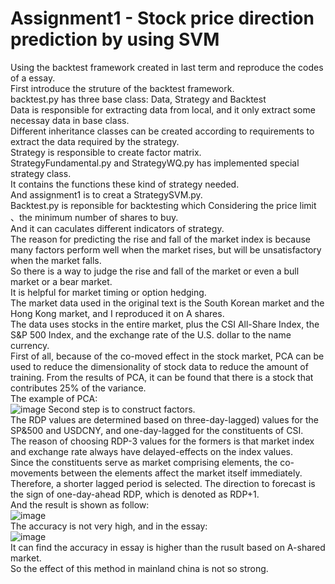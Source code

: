 # Assignment1 - Stock price direction prediction by using SVM
Using the backtest framework created in last term and reproduce the codes of a essay.  
First introduce the struture of the backtest framework.  
backtest.py has three base class: Data, Strategy and Backtest   
Data is responsible for extracting data from local, and it only extract some necessay data in base class.  
Different inheritance classes can be created according to requirements to extract the data required by the strategy.  
Strategy is responsible to create factor matrix.  
StrategyFundamental.py and StrategyWQ.py has implemented special strategy class.  
It contains the functions these kind of strategy needed.  
And assignment1 is to creat a StrategySVM.py.  
Backtest.py is reponsible for backtesting which Considering the price limit 、the minimum number of shares to buy.  
And it can caculates different indicators of strategy.  
The reason for predicting the rise and fall of the market index is because many factors perform well when the market rises, but will be unsatisfactory when the market falls.   
So there is a way to judge the rise and fall of the market or even a bull market or a bear market.  
It is helpful for market timing or option hedging.   
The market data used in the original text is the South Korean market and the Hong Kong market, and I reproduced it on A shares.  
The data uses stocks in the entire market, plus the CSI All-Share Index, the S&P 500 Index, and the exchange rate of the U.S. dollar to the name currency.  
First of all, because of the co-moved effect in the stock market, PCA can be used to reduce the dimensionality of stock data to reduce the amount of training. From the results of PCA, it can be found that there is a stock that contributes 25% of the variance.  
The example of PCA:  
![image](https://user-images.githubusercontent.com/78793744/111875726-2d3e5b00-89d6-11eb-8e9e-a92e17a7c060.png)
Second step is to construct factors.  
The RDP values are determined based on three-day-lagged) values for the SP&500 and USDCNY, and one-day-lagged for the constituents of CSI.  
The reason of choosing RDP-3 values for the formers is that market index and exchange rate always have delayed-effects on the index values.  
Since the constituents serve as market comprising elements, the co-movements between the elements affect the market itself immediately. 
Therefore, a shorter lagged period is selected. The direction to forecast is the sign of one-day-ahead RDP, which is denoted as RDP+1.  
And the result is shown as follow:  
![image](https://user-images.githubusercontent.com/78793744/111875626-cd47b480-89d5-11eb-826e-3898716ffe77.png)  
The accuracy is not very high, and in the essay:  
![image](https://user-images.githubusercontent.com/78793744/111875660-ef413700-89d5-11eb-9681-8dce6843ac15.png)  
It can find the accuracy in essay is higher than the rusult based on A-shared market.  
So the effect of this method in mainland china is not so strong.  


